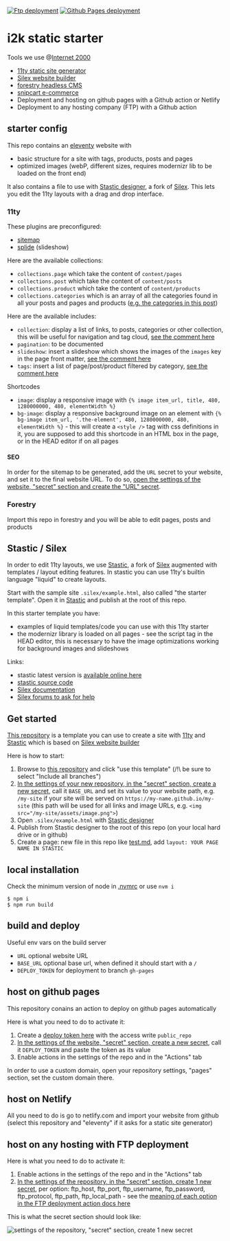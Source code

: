 [![Ftp deployment](../../actions/workflows/ftp.yml/badge.svg)](https://github.com/internet2000/tournova.fr/actions/workflows/ftp.yml)
[![Github Pages deployment](../../actions/workflows/ghpages.yml/badge.svg)](https://github.com/internet2000/starter-silex-11ty/actions/workflows/ghpages.yml)

# i2k static starter

Tools we use @[Internet 2000](https://internet2000.net/)

* [11ty static site generator](https://www.11ty.dev/) 
* [Silex website builder](https://www.silex.me)
* [forestry headless CMS](https://forestry.io/)
* [snipcart e-commerce](https://snipcart.com/)
* Deployment and hosting on github pages with a Github action or Netlify
* Deployment to any hosting company (FTP) with a Github action

## starter config

This repo contains an [eleventy](https://11ty.dev) website with

* basic structure for a site with tags, products, posts and pages
* optimized images (webP, different sizes, requires modernizr lib to be loaded on the front end)

It also contains a file to use with [Stastic designer](https://design.stastic.net/), a fork of [Silex](https://www.silex.me). This lets you edit the 11ty layouts with a drag and drop interface.

### 11ty

These plugins are preconfigured:

* [sitemap](https://github.com/quasibit/eleventy-plugin-sitemap)
* [splide](https://splidejs.com/) (slideshow)

Here are the available collections:

* `collections.page` which take the content of `content/pages`
* `collections.post` which take the content of `content/posts`
* `collections.product` which take the content of `content/products`
* `collections.categories` which is an array of all the categories found in all your posts and pages and products ([e.g. the categories in this post](./content/posts/2018-01-01-post1.md))

Here are the available includes:

* `collection`: display a list of links, to posts, categories or other collection, this will be useful for navigation and tag cloud, [see the comment here](./_includes/collection.liquid)
* `pagination`: to be documented
* `slideshow`: insert a slideshow which shows the images of the `images` key in the page front matter, [see the comment here](./_includes/slideshow.liquid)
* `tags`: insert a list of page/post/product filtered by category, [see the comment here](./_includes/tags.liquid)

Shortcodes

* `image`: display a responsive image with `{% image item_url, title, 480, 1280000000, 480, elementWidth %}`
* `bg-image`: display a responsive background image on an element with `{% bg-image item_url, '.the-element', 480, 1280000000, 480, elementWidth %}` - this will create a `<style />` tag with css definitions in it, you are supposed to add this shortcode in an HTML box in the page, or in the HEAD editor if on all pages

#### SEO

In order for the sitemap to be generated, add the `URL` secret to your website, and set it to the final website URL. To do so, [open the settings of the website, "secret" section and create the "URL" secret](./settings/secrets/actions/new).

### Forestry

Import this repo in forestry and you will be able to edit pages, posts and products

## Stastic / Silex

In order to edit 11ty layouts, we use [Stastic](https://design.stastic.net), a fork of [Silex](https://www.silex.me) augmented with templates / layout editing features. In stastic you can use 11ty's builtin language "liquid" to create layouts.

Start with the sample site `.silex/example.html`, also called "the starter template". Open it in [Stastic](https://design.stastic.net) and publish at the root of this repo.

In this starter template you have:

* examples of liquid templates/code you can use with this 11ty starter
* the modernizr library is loaded on all pages - see the script tag in the HEAD editor, this is necessary to have the image optimizations working for background images and slideshows

Links:

* stastic latest version is [available online here](https://design.stastic.net/)
* [stastic source code](https://github.com/lexoyo/stastic-designer)
* [Silex documentation](https://github.com/silexlabs/Silex/wiki/)
* [Silex forums to ask for help](https://github.com/silexlabs/Silex/issues/)

## Get started

[This repository](https://github.com/lexoyo/11ty-boilerplate) is a template you can use to create a site with [11ty](https://11ty.dev) and [Stastic](https://github.com/lexoyo/stastic-designer) which is based on [Silex website builder](https://www.silex.me)

Here is how to start:

1. Browse to [this repository](https://github.com/lexoyo/11ty-boilerplate) and click "use this template" (/!\ be sure to select "Include all branches")
1. [In the settings of your new repository, in the "secret" section, create a new secret](./settings/secrets/actions/new), call it `BASE_URL` and set its value to your website path, e.g. `/my-site` if your site will be served on `https://my-name.github.io/my-site` (this path will be used for all links and image URLs, e.g. `<img src="/my-site/assets/image.png">`)
1. Open `.silex/example.html` with [Stastic designer](https://design.stastic.net/)
1. Publish from Stastic designer to the root of this repo (on your local hard drive or in github)
1. Create a page: new file in this repo like [test.md](./test.md), add `layout: YOUR PAGE NAME IN STASTIC`

## local installation

Check the minimum version of node in [.nvmrc](./.nvmrc) or use `nvm i`

```
$ npm i
$ npm run build
```

## build and deploy

Useful env vars on the build server

* `URL` optional website URL
* `BASE_URL` optional base url, when defined it should start with a `/`
* `DEPLOY_TOKEN` for deployment to branch `gh-pages`

## host on github pages

This repository conains an action to deploy on github pages automatically

Here is what you need to do to activate it:

1. Create a [deploy token here](https://github.com/settings/tokens) with the access write `public_repo`
1. [In the settings of the website, "secret" section, create a new secret](./settings/secrets/actions/new), call it `DEPLOY_TOKEN` and paste the token as its value 
1. Enable actions in the settings of the repo and in the "Actions" tab

In order to use a custom domain, open your repository settings, "pages" section, set the custom domain there.

## host on Netlify

All you need to do is go to netlify.com and import your website from github (select this repository and "eleventy" if it asks for a static site generator)

## host on any hosting with FTP deployment

Here is what you need to do to activate it:

1. Enable actions in the settings of the repo and in the "Actions" tab
1. [In the settings of the repository, in the "secret" section, create 1 new secret](./settings/secrets/actions/new), per option: ftp_host, ftp_port, ftp_username, ftp_password, ftp_protocol, ftp_path, ftp_local_path - see the [meaning of each option in the FTP deployment action docs here](https://github.com/marketplace/actions/ftp-deploy#settings)

This is what the secret section should look like:

![settings of the repository, "secret" section, create 1 new secret](https://user-images.githubusercontent.com/715377/149593587-1e5497c0-a52c-49c0-8196-23b87bf67a9b.png)


